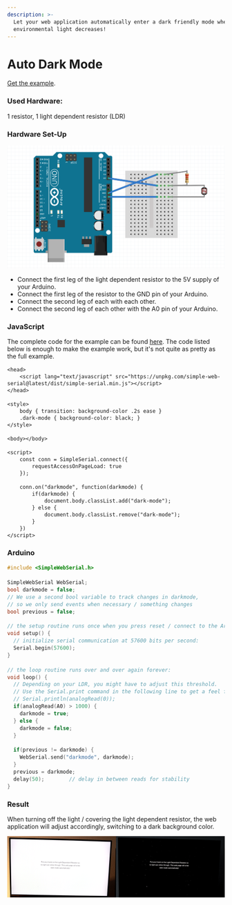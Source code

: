 ```yaml
---
description: >-
  Let your web application automatically enter a dark friendly mode when
  environmental light decreases!
---
```


# Auto Dark Mode

[Get the example](https://github.com/fmgrafikdesign/SimpleWebSerialJS/tree/main/examples/auto-dark-mode).

### Used Hardware:

1 resistor, 1 light dependent resistor \(LDR\)

### Hardware Set-Up

![](../.gitbook/assets/auto-dark-mode-fritzing.png)

* Connect the first leg of the light dependent resistor to the 5V supply of your Arduino.
* Connect the first leg of the resistor to the GND pin of your Arduino.
* Connect the second leg of each with each other.
* Connect the second leg of each other with the A0 pin of your Arduino.

### JavaScript

The complete code for the example can be found [here](https://github.com/fmgrafikdesign/SimpleWebSerialJS/blob/main/examples/auto-dark-mode/auto-dark-mode.html). The code listed below is enough to make the example work, but it's not quite as pretty as the full example.

```markup
<head>
    <script lang="text/javascript" src="https://unpkg.com/simple-web-serial@latest/dist/simple-serial.min.js"></script>
</head>

<style>
    body { transition: background-color .2s ease }
    .dark-mode { background-color: black; }
</style>

<body></body>

<script>
    const conn = SimpleSerial.connect({
        requestAccessOnPageLoad: true
    });
    
    conn.on("darkmode", function(darkmode) {
        if(darkmode) {
            document.body.classList.add("dark-mode");
        } else {
            document.body.classList.remove("dark-mode");
        }
    })
</script>
```

### Arduino

```cpp
#include <SimpleWebSerial.h>

SimpleWebSerial WebSerial;
bool darkmode = false;
// We use a second bool variable to track changes in darkmode,
// so we only send events when necessary / something changes
bool previous = false;

// the setup routine runs once when you press reset / connect to the Arduino:
void setup() {
  // initialize serial communication at 57600 bits per second:
  Serial.begin(57600);
}

// the loop routine runs over and over again forever:
void loop() {
  // Depending on your LDR, you might have to adjust this threshold.
  // Use the Serial.print command in the following line to get a feel for the values you get from you LDR while covering / not covering it.
  // Serial.println(analogRead(0));
  if(analogRead(A0) > 1000) {
    darkmode = true;
  } else {
    darkmode = false;
  }
  
  if(previous != darkmode) {
    WebSerial.send("darkmode", darkmode);
  }
  previous = darkmode;
  delay(50);        // delay in between reads for stability
}
```

### Result

When turning off the light / covering the light dependent resistor, the web application will adjust accordingly, switching to a dark background color.

![](../.gitbook/assets/auto-dark-mode.png)

